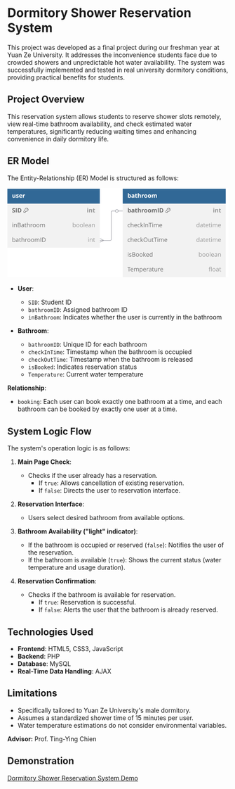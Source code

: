 # Dormitory Shower Reservation System

This project was developed as a final project during our freshman year at Yuan Ze University. It addresses the inconvenience students face due to crowded showers and unpredictable hot water availability. The system was successfully implemented and tested in real university dormitory conditions, providing practical benefits for students.

## Project Overview

This reservation system allows students to reserve shower slots remotely, view real-time bathroom availability, and check estimated water temperatures, significantly reducing waiting times and enhancing convenience in daily dormitory life.

## ER Model

The Entity-Relationship (ER) Model is structured as follows:

![ER Model](assets/ermodel.svg)

- **User**:
  - `SID`: Student ID
  - `bathroomID`: Assigned bathroom ID
  - `inBathroom`: Indicates whether the user is currently in the bathroom

- **Bathroom**:
  - `bathroomID`: Unique ID for each bathroom
  - `checkInTime`: Timestamp when the bathroom is occupied
  - `checkOutTime`: Timestamp when the bathroom is released
  - `isBooked`: Indicates reservation status
  - `Temperature`: Current water temperature

**Relationship**:
- `booking`: Each user can book exactly one bathroom at a time, and each bathroom can be booked by exactly one user at a time.

## System Logic Flow

The system's operation logic is as follows:

1. **Main Page Check**:
   - Checks if the user already has a reservation.
     - If `true`: Allows cancellation of existing reservation.
     - If `false`: Directs the user to reservation interface.

2. **Reservation Interface**:
   - Users select desired bathroom from available options.

3. **Bathroom Availability ("light" indicator)**:
   - If the bathroom is occupied or reserved (`false`): Notifies the user of the reservation.
   - If the bathroom is available (`true`): Shows the current status (water temperature and usage duration).

4. **Reservation Confirmation**:
   - Checks if the bathroom is available for reservation.
     - If `true`: Reservation is successful.
     - If `false`: Alerts the user that the bathroom is already reserved.

## Technologies Used

- **Frontend**: HTML5, CSS3, JavaScript
- **Backend**: PHP
- **Database**: MySQL
- **Real-Time Data Handling**: AJAX

## Limitations

- Specifically tailored to Yuan Ze University's male dormitory.
- Assumes a standardized shower time of 15 minutes per user.
- Water temperature estimations do not consider environmental variables.

**Advisor:** Prof. Ting-Ying Chien

## Demonstration
[Dormitory Shower Reservation System Demo](https://youtu.be/_1cHWwucBow)

